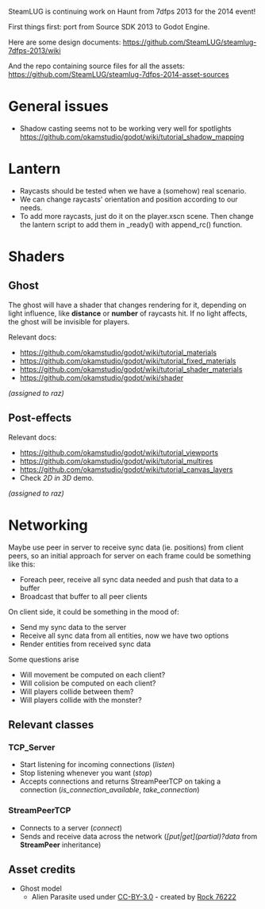 SteamLUG is continuing work on Haunt from 7dfps 2013 for the 2014 event!

First things first: port from Source SDK 2013 to Godot Engine.

Here are some design documents:
https://github.com/SteamLUG/steamlug-7dfps-2013/wiki

And the repo containing source files for all the assets:
https://github.com/SteamLUG/steamlug-7dfps-2014-asset-sources


# General issues

* Shadow casting seems not to be working very well for spotlights
https://github.com/okamstudio/godot/wiki/tutorial_shadow_mapping

# Lantern

* Raycasts should be tested when we have a (somehow) real scenario.
* We can change raycasts' orientation and position according to our needs.
* To add more raycasts, just do it on the player.xscn scene. Then
change the lantern script to add them in \_ready() with append\_rc()
function.

# Shaders
## Ghost


The ghost will have a shader that changes rendering for it, depending
on light influence, like **distance** or **number** of raycasts hit. If no
light affects, the ghost will be invisible for players.

Relevant docs:

* https://github.com/okamstudio/godot/wiki/tutorial_materials
* https://github.com/okamstudio/godot/wiki/tutorial_fixed_materials
* https://github.com/okamstudio/godot/wiki/tutorial_shader_materials
* https://github.com/okamstudio/godot/wiki/shader

*(assigned to raz)*

## Post-effects

Relevant docs:

* https://github.com/okamstudio/godot/wiki/tutorial_viewports
* https://github.com/okamstudio/godot/wiki/tutorial_multires
* https://github.com/okamstudio/godot/wiki/tutorial_canvas_layers
* Check *2D in 3D* demo.

*(assigned to raz)*

# Networking

Maybe use peer in server to receive sync data (ie. positions) from client peers,
so an initial approach for server on each frame could be something like this:

* Foreach peer, receive all sync data needed and push that data to a buffer
* Broadcast that buffer to all peer clients

On client side, it could be something in the mood of:

* Send my sync data to the server
* Receive all sync data from all entities, now we have two options
* Render entities from received sync data

Some questions arise

* Will movement be computed on each client?
* Will colision be computed on each client?
* Will players collide between them?
* Will players collide with the monster?

## Relevant classes

### TCP\_Server
* Start listening for incoming connections (*listen*)
* Stop listening whenever you want (*stop*)
* Accepts connections and returns StreamPeerTCP on taking a connection (*is_connection_available*, *take_connection*)

### StreamPeerTCP
* Connects to a server (*connect*)
* Sends and receive data across the network (*[put|get]_(partial_)?data* from **StreamPeer** inheritance)


## Asset credits
* Ghost model 
   * Alien Parasite used under [CC-BY-3.0](http://creativecommons.org/licenses/by/3.0/) - created by [Rock 76222](http://www.blendswap.com/user/Rock76222)
